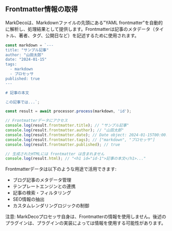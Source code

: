 ## Frontmatter情報の取得

MarkDecoは、Markdownファイルの先頭にある"YAML frontmatter"を自動的に解析し、処理結果として提供します。Frontmatterは記事のメタデータ（タイトル、著者、タグ、公開日など）を記述するために使用されます。

```typescript
const markdown = `---
title: "サンプル記事"
author: "山田太郎"
date: "2024-01-15"
tags:
  - markdown
  - プロセッサ
published: true
---

# 記事の本文

この記事では...`;

const result = await processor.process(markdown, 'id');

// Frontmatterデータにアクセス
console.log(result.frontmatter.title); // "サンプル記事"
console.log(result.frontmatter.author); // "山田太郎"
console.log(result.frontmatter.date); // Date object: 2024-01-15T00:00:00.000Z
console.log(result.frontmatter.tags); // ["markdown", "プロセッサ"]
console.log(result.frontmatter.published); // true

// 生成されたHTMLには frontmatter は含まれません
console.log(result.html); // "<h1 id="id-1">記事の本文</h1>..."
```

Frontmatterデータは以下のような用途で活用できます:

- ブログ記事のメタデータ管理
- テンプレートエンジンとの連携
- 記事の検索・フィルタリング
- SEO情報の抽出
- カスタムレンダリングロジックの制御

注意: MarkDecoプロセッサ自身は、Frontmatterの情報を使用しません。後述のプラグインは、プラグインの実装によっては情報を使用する可能性があります。

